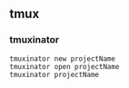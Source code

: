 ## tmux

### tmuxinator 
``` 
tmuxinator new projectName
tmuxinator open projectName
tmuxinator projectName
```